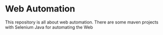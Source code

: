 # Web Automation 
 This repository is all about web automation. There are some maven projects with Selenium Java for automating the Web
